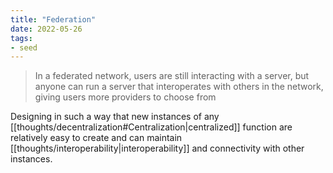 ```yaml
---
title: "Federation"
date: 2022-05-26
tags:
- seed
---
```


> In a federated network, users are still interacting with a server, but anyone can run a server that interoperates with others in the network, giving users more providers to choose from

Designing in such a way that new instances of any [[thoughts/decentralization#Centralization|centralized]] function are relatively easy to create and can maintain [[thoughts/interoperability|interoperability]] and connectivity with other instances.

